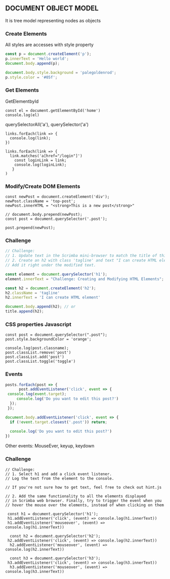 ## DOCUMENT OBJECT MODEL

It is tree model representing nodes as objects

### Create Elements

All styles are accesses with style property

```javascript
const p = document.createElement('p');
p.innerText = 'Hello world';
document.body.append(p);

document.body.style.background = 'palegoldenrod';
p.style.color = '#05f';
```
### Get Elements

GetElementbyId
```
const el = document.getElementById('home')
console.log(el)
```

querySelectorAll('a'), querySelector('a')
```
links.forEach(link => {
  console.log(link);  
})
```

```
links.forEach(link => {
  link.matches('a[href="/login"]') 
    const loginLink = link;
    console.log(loginLink);  
   }
)

```



### Modify/Create DOM Elements

```
const newPost = document.createElement('div');
newPost.className = 'top-post';
newPost.innerHTML = "<strong>This is a new post</strong>"

// document.body.prepend(newPost);
const post = document.querySelector('.post');

post.prepend(newPost);
```

### Challenge

```javascript
// Challenge: 
// 1. Update text in the Scrimba mini-browser to match the title of this cast
// 2. Create an h2 with class 'tagline' and text "I can create HTML elements!"
// Add it right under the modified text.

const element = document.querySelector('h1');
element.innerText = "Challenge: Creating and Modifying HTML Elements";

const h2 = document.createElement('h2');
h2.className = 'tagline'
h2.innerText = 'I can create HTML element'

document.body.append(h2); // or
title.append(h2);
```

### CSS properties Javascript

```
const post = document.querySelector(".post");
post.style.backgroundColor = 'orange';

console.log(post.classname);
post.classList.remove('post')
post.classList.add('post')
post.classList.toggle('toggle')
```


### Events

```javascript
posts.forEach(post => {  
      post.addEventListener('click', event => {
 console.log(event.target);  
     console.log('Do you want to edit this post?')
  });
 });

document.body.addEventListener('click', event => {
  if (!event.target.closest('.post')) return;
  
  console.log('Do you want to edit this post?')  
})
```

Other events: MouseEver, keyup, keydown

### Challenge

```
// Challenge: 
// 1. Select h1 and add a click event listener. 
// Log the text from the element to the console.

// If you're not sure how to get text, feel free to check out hint.js

// 2. Add the same functionality to all the elements displayed
// in Scrimba web browser. Finally, try to trigger the event when you
// hover the mouse over the elements, instead of when clicking on them
  
 const h1 = document.querySelector('h1');
 h1.addEventListener('click', (event) => console.log(h1.innerText))
 h1.addEventListener('mouseover', (event) => console.log(h1.innerText))
 
  const h2 = document.querySelector('h2');
 h2.addEventListener('click', (event) => console.log(h2.innerText))
  h2.addEventListener('mouseover', (event) => console.log(h2.innerText))
 
  const h3 = document.querySelector('h3');
 h3.addEventListener('click', (event) => console.log(h3.innerText))
  h3.addEventListener('mouseover', (event) => console.log(h3.innerText))
  ```
